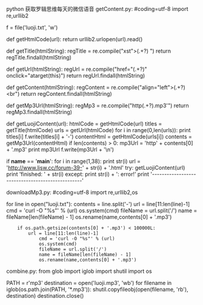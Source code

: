 python 获取罗辑思维每天的微信语音
getContent.py:
#coding=utf-8
import re,urllib2

f = file('luoji.txt', 'w')

def getHtmlCode(url):
    return urllib2.urlopen(url).read()

def getTitle(htmlString):
    regTitle = re.compile("xst\">(.+?) ")
        return regTitle.findall(htmlString)

def getUrl(htmlString):
    regUrl = re.compile("href=\"(.+?)\" onclick=\"atarget\(this\)")
        return regUrl.findall(htmlString)

def getContent(htmlString):
    regContent = re.compile("align=\"left\">(.+?)<br")
        return regContent.findall(htmlString)

def getMp3Url(htmlString):
    regMp3 = re.compile("http(.+?).mp3\'")
        return regMp3.findall(htmlString)

def getLuojiContent(url):
    htmlCode = getHtmlCode(url)
        titles = getTitle(htmlCode)
        urls = getUrl(htmlCode)
        for i in range(0,len(urls)):
            print titles[i]
                f.write(titles[i] + '-')
                contentHtml = getHtmlCode(urls[i])
                contents = getMp3Url(contentHtml)
                if len(contents) > 0:
                    mp3Url = 'http' + contents[0] + '.mp3'
                        print mp3Url
                        f.write(mp3Url + '\n')


if __name__ == '__main__':
    for i in range(1,38):
        print str(i)
            url = 'http://www.ljsw.cc/forum-39-' + str(i) + '.html'
                try:
                    getLuojiContent(url)
                        print 'finished: ' + str(i)
                except:
                    print str(i) + ': error!'
                print '-------------------------------------------------'

downloadMp3.py:
#coding=utf-8
import re,urllib2,os

for line in open("luoji.txt"):
    contents = line.split('-')
        url = line[11:len(line)-1]
        cmd = 'curl -O "%s"' % (url)
        os.system(cmd)
        fileName = url.split('/')
        name = fileName[len(fileName) - 1]
        os.rename(name,contents[0] + '.mp3')
       
        if os.path.getsize(contents[0] + '.mp3') < 100000L:
            url = line[11:len(line)-1]
                cmd = 'curl -O "%s"' % (url)
                os.system(cmd)
                fileName = url.split('/')
                name = fileName[len(fileName) - 1]
                os.rename(name,contents[0] + '.mp3')
combine.py:
from glob import iglob
import shutil
import os

PATH = r'mp3'
destination = open('luoji.mp3', 'wb')
for filename in iglob(os.path.join(PATH, '*.mp3')):
    shutil.copyfileobj(open(filename, 'rb'), destination)
destination.close()

